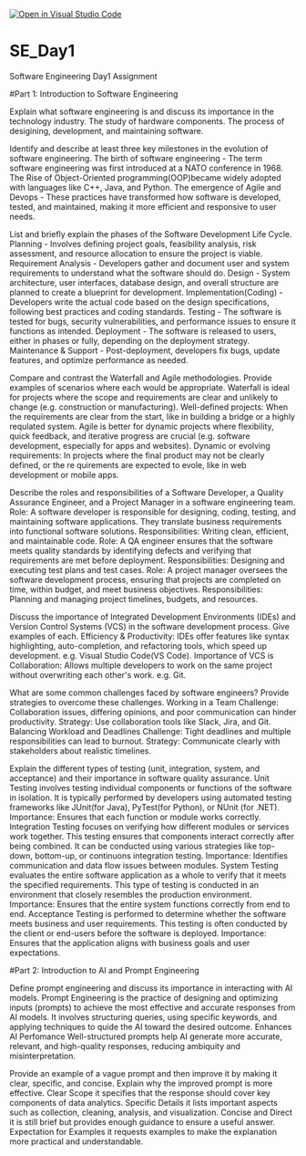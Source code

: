 [![Open in Visual Studio Code](https://classroom.github.com/assets/open-in-vscode-2e0aaae1b6195c2367325f4f02e2d04e9abb55f0b24a779b69b11b9e10269abc.svg)](https://classroom.github.com/online_ide?assignment_repo_id=18367462&assignment_repo_type=AssignmentRepo)
# SE_Day1
Software Engineering Day1 Assignment

#Part 1: Introduction to Software Engineering

Explain what software engineering is and discuss its importance in the technology industry.
The study of hardware components.
The process of desigining, development, and maintaining software.

Identify and describe at least three key milestones in the evolution of software engineering.
The birth of software engineering - The term software engineering was first introduced at a NATO conference in 1968.
The Rise of Object-Oriented programming(OOP)became widely adopted with languages like C++, Java, and Python. 
The emergence of Agile and Devops - These practices have transformed how software is developed, tested, and maintained, making it more efficient and responsive to user needs.

List and briefly explain the phases of the Software Development Life Cycle.
Planning - Involves defining project goals, feasibility analysis, risk assessment, and resource allocation to ensure the project is viable.
Requirement Analysis - Developers gather and document user and system requirements to understand what the software should do. 
Design - System architecture, user interfaces, database design, and overall structure are planned to create a blueprint for development. 
Implementation(Coding) - Developers write the actual code based on the design specifications, following best practices and coding standards.
Testing - The software is tested for bugs, security vulnerabilities, and performance issues to ensure it functions as intended. 
Deployment - The software is released to users, either in phases or fully, depending on the deployment strategy.  
Maintenance & Support - Post-deployment, developers fix bugs, update features, and optimize performance as needed.

Compare and contrast the Waterfall and Agile methodologies. Provide examples of scenarios where each would be appropriate.
Waterfall is ideal for projects where the scope and requirements are clear and unlikely to change (e.g. construction or manufacturing). Well-defined projects: When the requirements are clear from the start, like in building a bridge or a highly requlated system. Agile is better for dynamic projects where flexibility, quick feedback, and iterative progress are crucial (e.g. software development, especially for apps and websites). Dynamic or evolving requirements: In projects where the final product may not be clearly defined, or the re quirements are expected to evole, like in web development or mobile apps. 

Describe the roles and responsibilities of a Software Developer, a Quality Assurance Engineer, and a Project Manager in a software engineering team.
Role: A software developer is responsible for designing, coding, testing, and maintaining software applications. They translate business requirements into functional software solutions.
Responsibilities: Writing clean, efficient, and maintainable code.
Role: A QA engineer ensures that the software meets quality standards by identifying defects and verifying that requirements are met before deployment.
Responsibilities: Designing and executing test plans and test cases. 
Role: A project manager oversees the software development process, ensuring that projects are completed on time, within budget, and meet business objectives. 
Responsibilities: Planning and managing project timelines, budgets, and resources.

Discuss the importance of Integrated Development Environments (IDEs) and Version Control Systems (VCS) in the software development process. Give examples of each.
Efficiency & Productivity: IDEs offer features like syntax highlighting, auto-completion, and refactoring tools, which speed  up development. e.g. Visual Studio Code(VS Code).
Importance of VCS is Collaboration: Allows multiple developers to work on the same project without overwriting each other's work. e.g. Git.

What are some common challenges faced by software engineers? Provide strategies to overcome these challenges.
Working in a Team 
Challenge: Collaboration issues, differing opinions, and poor communication can hinder productivity. 
Strategy: Use collaboration tools like Slack, Jira, and Git. 
Balancing Workload and Deadlines 
Challenge: Tight deadlines and multiple responsibilities can lead to burnout. 
Strategy: Communicate clearly with stakeholders about realistic timelines.

Explain the different types of testing (unit, integration, system, and acceptance) and their importance in software quality assurance.
Unit Testing involves testing individual components or functions of the software in isolation. It is typically performed by developers using automated testing frameworks like JUnit(for Java), PyTest(for Python), or NUnit (for .NET). Importance: Ensures that each function or module works correctly.
Integration Testing focuses on verifying how different modules or services work together. This testing ensures that components interact correctly after being combined. It can be conducted using various strategies like top-down, bottom-up, or continuons integration testing. Importance: Identifies communication and data flow issues between modules. 
System Testing evaluates the entire software application as a whole to verify that it meets the specified requirements. This type of testing is conducted in an environment that closely resembles the production environment. Importance: Ensures that the entire system functions correctly from end to end. 
Acceptance Testing is performed to determine whether the software meets business and user requirements. This testing is often conducted by the client or end-users before the software is deployed. Importance: Ensures that the application aligns with business goals and user expectations.

#Part 2: Introduction to AI and Prompt Engineering


Define prompt engineering and discuss its importance in interacting with AI models.
Prompt Engineering is the practice of designing and optimizing inputs (prompts) to achieve the most effective and accurate responses from AI models. It involves structuring queries, using specific keywords, and applying techniques to quide the AI toward the desired outcome.
Enhances AI Perfomance Well-structured prompts help AI generate more accurate, relevant, and high-quality responses, reducing ambiquity and misinterpretation.

Provide an example of a vague prompt and then improve it by making it clear, specific, and concise. Explain why the improved prompt is more effective.
Clear Scope it specifies that the response should cover key components of data analytics.
Specific Details it lists important aspects such as collection, cleaning, analysis, and visualization.
Concise and Direct it is still brief but provides enough guidance to ensure a useful answer.
Expectation for Examples it requests examples to make the explanation more practical and understandable.
